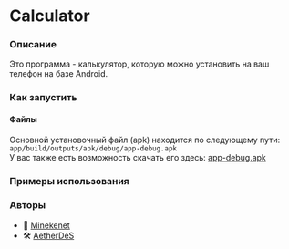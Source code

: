 # Calculator

### Описание
Это программа - калькулятор, которую можно установить на ваш телефон на базе Android.

### Как запустить
#### Файлы
Основной установочный файл (apk) находится по следующему пути: `app/build/outputs/apk/debug/app-debug.apk`  
У вас также есть возможность скачать его здесь: [app-debug.apk](https://github.com/Minekenet/Calculator/blob/testversion/app/build/outputs/apk/debug/app-debug.apk)
### Примеры использования

### Авторы
- 👑 [Minekenet](https://github.com/Minekenet)  
- 🛠 [AetherDeS](https://github.com/AetherDeS)